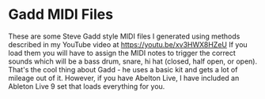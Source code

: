 # Gadd MIDI Files

These are some Steve Gadd style MIDI files I generated using methods described in my YouTube video at https://youtu.be/xv3HWX8HZeU If you load them you will have to assign the MIDI notes to trigger the correct sounds which will be a bass drum, snare, hi hat (closed, half open, or open). That's the cool thing about Gadd - he uses a basic kit and gets a lot of mileage out of it. However, if you have Abelton Live, I have included an Ableton Live 9 set that loads everything for you. 
